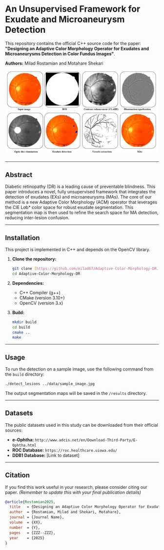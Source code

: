 # An Unsupervised Framework for Exudate and Microaneurysm Detection

This repository contains the official C++ source code for the paper: **"Designing an Adaptive Color Morphology Operator for Exudates and Microaneurysms Detection in Color Fundus Images"**.

**Authors:** Milad Rostamian and Motahare Shekari

![A showcase of our detection results](./result_showcase.png)

---

## Abstract

Diabetic retinopathy (DR) is a leading cause of preventable blindness. This paper introduces a novel, fully unsupervised framework that integrates the detection of exudates (EXs) and microaneurysms (MAs). The core of our method is a new Adaptive Color Morphology (ACM) operator that leverages the CIE L*a*b* color space for robust exudate segmentation. This segmentation map is then used to refine the search space for MA detection, reducing inter-lesion confusion.

---

## Installation

This project is implemented in C++ and depends on the OpenCV library.

1.  **Clone the repository:**
    ```bash
    git clone [https://github.com/milad67/Adaptive-Color-Morphology-DR.git](https://github.com/milad67/Adaptive-Color-Morphology-DR.git)
    cd Adaptive-Color-Morphology-DR
    ```

2.  **Dependencies:**
    * C++ Compiler (g++)
    * CMake (version 3.10+)
    * OpenCV (version 3.x)

3.  **Build:**
    ```bash
    mkdir build
    cd build
    cmake ..
    make
    ```

---

## Usage

To run the detection on a sample image, use the following command from the `build` directory:

```bash
./detect_lesions ../data/sample_image.jpg
```
The output segmentation maps will be saved in the `/results` directory.

---

## Datasets

The public datasets used in this study can be downloaded from their official sources:
* **e-Ophtha:** `http://www.adcis.net/en/Download-Third-Party/E-Ophtha.html`
* **ROC Database:** `https://roc.healthcare.uiowa.edu/`
* **DDB1 Database:** [Link to dataset]

---

## Citation

If you find this work useful in your research, please consider citing our paper. *(Remember to update this with your final publication details)*

```bibtex
@article{Rostamian2025,
  title   = {Designing an Adaptive Color Morphology Operator for Exudates and Microaneurysms Detection in Color Fundus Images},
  author  = {Rostamian, Milad and Shekari, Motahare},
  journal = {Journal Name},
  volume  = {XX},
  number  = {Y},
  pages   = {ZZZ--ZZZ},
  year    = {2025}
}
```
